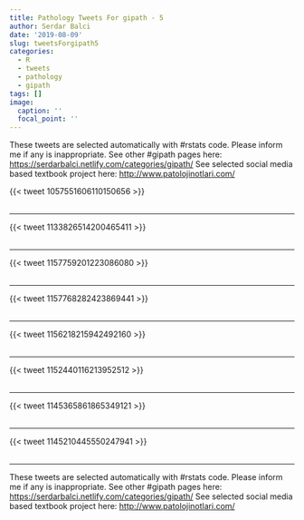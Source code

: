 ```yaml
---
title: Pathology Tweets For gipath - 5
author: Serdar Balci
date: '2019-08-09'
slug: tweetsForgipath5
categories:
  - R
  - tweets
  - pathology
  - gipath
tags: []
image:
  caption: ''
  focal_point: ''
---
```



These tweets are selected automatically with #rstats code. Please inform me if any is inappropriate.
See other #gipath pages here: https://serdarbalci.netlify.com/categories/gipath/ 
See selected social media based textbook project here: http://www.patolojinotlari.com/

{{< tweet 1057551606110150656 >}}
<br>
<br>
<hr>
{{< tweet 1133826514200465411 >}}
<br>
<br>
<hr>
{{< tweet 1157759201223086080 >}}
<br>
<br>
<hr>
{{< tweet 1157768282423869441 >}}
<br>
<br>
<hr>
{{< tweet 1156218215942492160 >}}
<br>
<br>
<hr>
{{< tweet 1152440116213952512 >}}
<br>
<br>
<hr>
{{< tweet 1145365861865349121 >}}
<br>
<br>
<hr>
{{< tweet 1145210445550247941 >}}
<br>
<br>
<hr>


These tweets are selected automatically with #rstats code. Please inform me if any is inappropriate.
See other #gipath pages here: https://serdarbalci.netlify.com/categories/gipath/ 
See selected social media based textbook project here: http://www.patolojinotlari.com/
